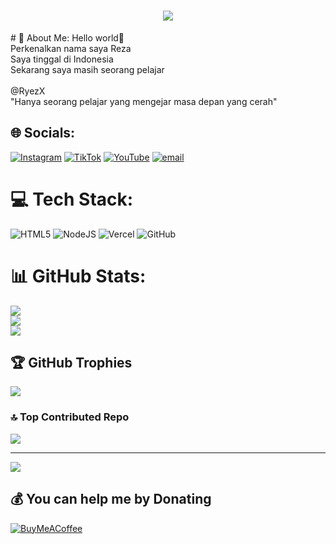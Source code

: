 
<h1 align="center">
    <img src="https://readme-typing-svg.herokuapp.com/?font=Righteous&size=35&center=true&vCenter=true&width=500&height=70&duration=4000&lines=Hello+I'm+RyezX;+I'm+a+lazy+person;" />
</h1>
# 💫 About Me:
Hello world👋<br>Perkenalkan nama saya Reza<br>Saya tinggal di Indonesia<br>Sekarang saya masih seorang pelajar<br><br>@RyezX<br>"Hanya seorang pelajar yang mengejar masa depan yang cerah"<br>


## 🌐 Socials:
[![Instagram](https://img.shields.io/badge/Instagram-%23E4405F.svg?logo=Instagram&logoColor=white)](https://instagram.com/xvrezz_) [![TikTok](https://img.shields.io/badge/TikTok-%23000000.svg?logo=TikTok&logoColor=white)](https://tiktok.com/@zerrqt_) [![YouTube](https://img.shields.io/badge/YouTube-%23FF0000.svg?logo=YouTube&logoColor=white)](https://youtube.com/@ryezxz) [![email](https://img.shields.io/badge/Email-D14836?logo=gmail&logoColor=white)](mailto:rezzzyxz@gmail.com) 

# 💻 Tech Stack:
![HTML5](https://img.shields.io/badge/html5-%23E34F26.svg?style=for-the-badge&logo=html5&logoColor=white) ![NodeJS](https://img.shields.io/badge/node.js-6DA55F?style=for-the-badge&logo=node.js&logoColor=white) ![Vercel](https://img.shields.io/badge/vercel-%23000000.svg?style=for-the-badge&logo=vercel&logoColor=white) ![GitHub](https://img.shields.io/badge/github-%23121011.svg?style=for-the-badge&logo=github&logoColor=white)
# 📊 GitHub Stats:
![](https://github-readme-stats.vercel.app/api?username=rezzxzx&theme=dark&hide_border=false&include_all_commits=false&count_private=false)<br/>
![](https://nirzak-streak-stats.vercel.app/?user=rezzxzx&theme=dark&hide_border=false)<br/>
![](https://github-readme-stats.vercel.app/api/top-langs/?username=rezzxzx&theme=dark&hide_border=false&include_all_commits=false&count_private=false&layout=compact)

## 🏆 GitHub Trophies
![](https://github-profile-trophy.vercel.app/?username=rezzxzx&theme=blue_navy&no-frame=false&no-bg=true&margin-w=4)

### 🔝 Top Contributed Repo
![](https://github-contributor-stats.vercel.app/api?username=rezzxzx&limit=5&theme=blue_navy&combine_all_yearly_contributions=true)

---
[![](https://visitcount.itsvg.in/api?id=rezzxzx&icon=5&color=1)](https://visitcount.itsvg.in)

  ## 💰 You can help me by Donating
  [![BuyMeACoffee](https://img.shields.io/badge/Buy%20Me%20a%20Coffee-ffdd00?style=for-the-badge&logo=buy-me-a-coffee&logoColor=black)](https://buymeacoffee.com/ryezxz) 

  
<!-- Proudly created with GPRM ( https://gprm.itsvg.in ) -->
